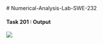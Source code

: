 <!DOCTYPE html>
<html lang="en">
<head>
    # Numerical-Analysis-Lab-SWE-232
</head>
<body>
    <h4>Task 201 : Output</h4>
    <img src="https://github.com/shaeakh/Numerical-Analysis-Lab-SWE-232/assets/102303488/c79043d8-8d40-4f27-9ee2-775e9d5a439c">
</body>
</html>
